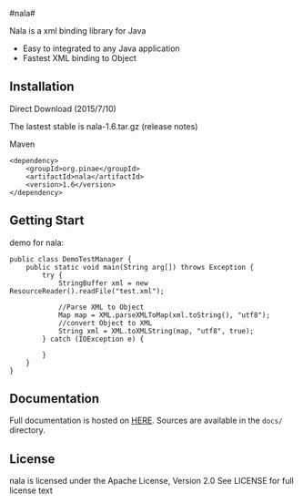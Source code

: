 #nala#

Nala is a xml binding library for Java

- Easy to integrated to any Java application
- Fastest XML binding to Object

## Installation ##

Direct Download (2015/7/10)

The lastest stable is nala-1.6.tar.gz (release notes)

Maven

	<dependency>
	    <groupId>org.pinae</groupId>
	    <artifactId>nala</artifactId>
	    <version>1.6</version>
	</dependency>


## Getting Start ##

demo for nala:

	public class DemoTestManager {
		public static void main(String arg[]) throws Exception {
			try {
				StringBuffer xml = new ResourceReader().readFile("test.xml");

				//Parse XML to Object
				Map map = XML.parseXMLToMap(xml.toString(), "utf8");
				//convert Object to XML 
				String xml = XML.toXMLString(map, "utf8", true);
			} catch (IOException e) {
				
			}
		}
	}
	
## Documentation ##

Full documentation is hosted on [HERE](). 
Sources are available in the `docs/` directory.

## License ##

nala is licensed under the Apache License, Version 2.0 See LICENSE for full license text